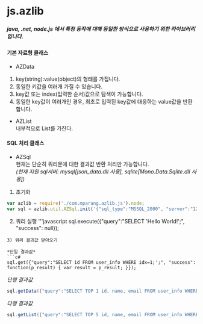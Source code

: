 # js.azlib

##### *java, .net, node.js 에서 특정 동작에 대해 동일한 방식으로 사용하기 위한 라이브러리입니다.*

#### 기본 자료형 클래스

* AZData<br />
1) key(string):value(object)의 형태를 가집니다. <br />
2) 동일한 키값을 여러개 가질 수 있습니다.<br />
3) key값 또는 index(입력한 순서)값으로 탐색이 가능합니다.<br />
4) 동일한 key값이 여러개인 경우, 최초로 입력된 key값에 대응하는 value값을 반환합니다.

* AZList<br />
내부적으로 List<AZData>를 가진다.

#### SQL 처리 클래스

* AZSql<br />
현재는 단순히 쿼리문에 대한 결과값 반환 처리만 가능합니다.<br />
*(현재 지원 sql서버: mysql[json_data.dll 사용], sqlite[Mono.Data.Sqlite.dll 사용])*

1) 초기화
```javascript
var azlib = require('./com.mparang.azlib.js').node;
var sql = azlib.util.AZSql.init('{"sql_type":"MSSQL_2000", "server":"127.0.0.1", "port":"1443", "id":"user", "pw":"password", "catalog":"database"}');
```
2) 쿼리 실행
'''javascript
sql.execute({"query":"SELECT 'Hello World!';", "success": null});
```
3) 쿼리 결과값 받아오기

*단일 결과값*
```c#
sql.get({"query":"SELECT id FROM user_info WHERE idx=1;';", "success": function(p_result) { var result = p_result; }});
```
*단행 결과값*
```c#
sql.getData({"query":"SELECT TOP 1 id, name, email FROM user_info WHERE idx=1;';", "success": function(p_result) { var result = p_result; }});
```
*다행 결과값*
```c#
sql.getList({"query":"SELECT TOP 5 id, name, email FROM user_info WHERE idx>=1;';", "success": function(p_result) { var result = p_result; }});
```
